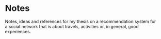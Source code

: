 # Notes
Notes, ideas and references for my thesis on a recommendation system for a social network that is about travels, activities or, in general, good experiences.